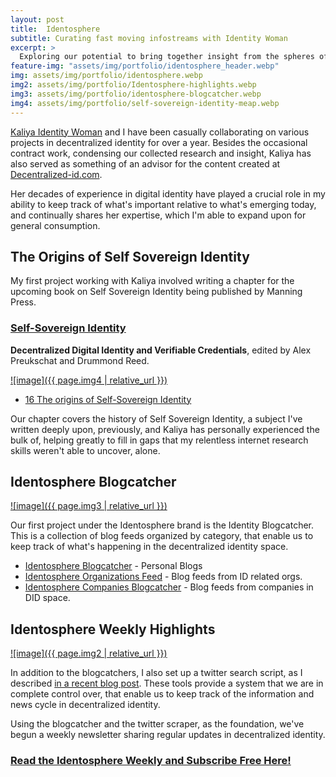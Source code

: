 ```yaml
---
layout: post
title:  Identosphere
subtitle: Curating fast moving infostreams with Identity Woman
excerpt: >
  Exploring our potential to bring together insight from the spheres of identity and create valuable resources in a sustainable fashion.
feature-img: "assets/img/portfolio/identosphere_header.webp"
img: assets/img/portfolio/identosphere.webp
img2: assets/img/portfolio/Identosphere-highlights.webp
img3: assets/img/portfolio/identosphere-blogcatcher.webp
img4: assets/img/portfolio/self-sovereign-identity-meap.webp
---
```


[Kaliya Identity Woman](https://identitywoman.net/) and I have been casually collaborating on various projects in decentralized identity for over a year. Besides the occasional contract work, condensing our collected research and insight, Kaliya has also served as something of an advisor for the content created at [Decentralized-id.com](https://decentralized-id.com).

Her decades of experience in digital identity have played a crucial role in my ability to keep track of what's important relative to what's emerging today, and continually shares her expertise, which I'm able to expand upon for general consumption.

## The Origins of Self Sovereign Identity

My first project working with Kaliya involved writing a chapter for the upcoming book on Self Sovereign Identity being published by Manning Press. 

### [Self-Sovereign Identity](https://www.manning.com/books/self-sovereign-identity)  
**Decentralized Digital Identity and Verifiable Credentials**, edited by Alex Preukschat and Drummond Reed.

[![image]({{ page.img4 | relative_url }})](https://www.manning.com/books/self-sovereign-identity)

* [16 The origins of Self-Sovereign Identity](https://livebook.manning.com/book/self-sovereign-identity/chapter-16)

Our chapter covers the history of Self Sovereign Identity, a subject I've written deeply upon, previously, and Kaliya has personally experienced the bulk of, helping greatly to fill in gaps that my relentless internet research skills weren't able to uncover, alone.

## Identosphere Blogcatcher

[![image]({{ page.img3 | relative_url }})](https://identosphere.net/blogcatcher/)

Our first project under the Identosphere brand is the Identity Blogcatcher. This is a collection of blog feeds organized by category, that enable us to keep track of what's happening in the decentralized identity space.

* [Identosphere Blogcatcher](https://identosphere.net/blogcatcher/) - Personal Blogs
* [Identosphere Organizations Feed](https://identosphere.net/blogcatcher/) - Blog feeds from ID related orgs.
* [Identosphere Companies Blogcatcher](https://identosphere.net/blogcatcher/) - Blog feeds from companies in DID space.

## Identosphere Weekly Highlights

[![image]({{ page.img2 | relative_url }})](https://identosphere.substack.com)

In addition to the blogcatchers, I also set up a twitter search script, as I described [in a recent blog post](https://infominer.xyz/still-plugging-away/). These tools provide a system that we are in complete control over, that enable us to keep track of the information and news cycle in decentralized identity. 

Using the blogcatcher and the twitter scraper, as the foundation, we've begun a weekly newsletter sharing regular updates in decentralized identity.

### [Read the Identosphere Weekly and Subscribe Free Here!](https://identosphere.substack.com)